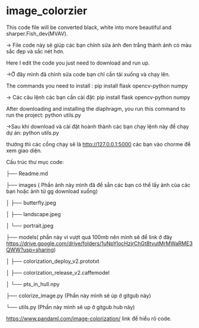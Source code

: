 # image_colorzier
 This code file will be converted black, white into more beautiful and sharper.Fish_dev(MVAV).
 
 -> File code này sẽ giúp các bạn chỉnh sửa ảnh đen trắng thành ảnh có màu sắc đẹp và sắc nét hơn.
 
 Here I edit the code you just need to download and run up.
 
 ->Ở đây mình đã chỉnh sửa code bạn chỉ cần tải xuống và chạy lên.
 
 The commands you need to install : pip install flask opencv-python numpy
 
 -> Các câu lệnh các bạn cần cài đặt: pip install flask opencv-python numpy
 
 After downloading and installing the diaphragm, you run this command to run the project: python utils.py
 
 ->Sau khi download và cài đặt hoành thành các bạn chạy lệnh này để chạy dự án: python utils.py
 
 thường thì các cổng chạy sẽ là http://127.0.0.1:5000 các bạn vào chorme để xem giao diện.
 
 
 Cấu trúc thư mục code:
 
 
 ├── Readme.md
 
 ├── images ( Phần ảnh này mình đã để sẵn các bạn có thể lấy ảnh của các bạn hoặc ảnh từ gg download xuống)
 
 │   ├── butterfly.jpeg
 
 │   ├── landscape.jpeg
 
 │   └── portrait.jpeg
 
 ├── models( phần này vì vượt quá 100mb nên mình sẽ để link ở đây https://drive.google.com/drive/folders/1uNpYlocHzjrChGt8tvutMrMWaRME3QWW?usp=sharing)
 
 │   ├── colorization_deploy_v2.prototxt
 
 │   ├── colorization_release_v2.caffemodel
 
 │   └── pts_in_hull.npy
 
 ├── colorize_image.py (Phần này mình sẽ úp ở gitgub này)
 
 └── utils.py (Phần này mình sẽ up ở gitgub hub này)
 
 
 
 https://www.pandaml.com/image-colorization/ link để hiểu rõ code.

